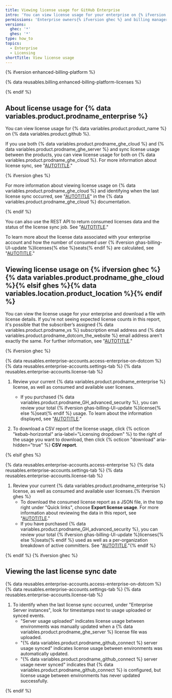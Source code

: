 ```yaml
---
title: Viewing license usage for GitHub Enterprise
intro: 'You can view license usage for your enterprise on {% ifversion ghec %}{% data variables.product.prodname_ghe_cloud %}{% elsif ghes %}{% data variables.location.product_location %}{% endif %}.'
permissions: 'Enterprise owners{% ifversion ghec %} and billing managers{% endif %}'
versions:
  ghec: '*'
  ghes: '*'
type: how_to
topics:
  - Enterprise
  - Licensing
shortTitle: View license usage
---
```


{% ifversion enhanced-billing-platform %}

{% data reusables.billing.enhanced-billing-platform-licenses %}

{% endif %}

## About license usage for {% data variables.product.prodname_enterprise %}

You can view license usage for {% data variables.product.product_name %} on {% data variables.product.github %}.

If you use both {% data variables.product.prodname_ghe_cloud %} and {% data variables.product.prodname_ghe_server %} and sync license usage between the products, you can view license usage for both on {% data variables.product.prodname_ghe_cloud %}. For more information about license sync, see "[AUTOTITLE](/billing/managing-your-license-for-github-enterprise/syncing-license-usage-between-github-enterprise-server-and-github-enterprise-cloud)."

{% ifversion ghes %}

For more information about viewing license usage on {% data variables.product.prodname_ghe_cloud %} and identifying when the last license sync occurred, see "[AUTOTITLE](/enterprise-cloud@latest/billing/managing-your-license-for-github-enterprise/viewing-license-usage-for-github-enterprise)" in the {% data variables.product.prodname_ghe_cloud %} documentation.

{% endif %}

You can also use the REST API to return consumed licenses data and the status of the license sync job. See "[AUTOTITLE](/enterprise-cloud@latest/rest/enterprise-admin/license)."

To learn more about the license data associated with your enterprise account and how the number of consumed user {% ifversion ghas-billing-UI-update %}licenses{% else %}seats{% endif %} are calculated, see "[AUTOTITLE](/billing/managing-your-license-for-github-enterprise/troubleshooting-license-usage-for-github-enterprise)."

## Viewing license usage on {% ifversion ghec %}{% data variables.product.prodname_ghe_cloud %}{% elsif ghes %}{% data variables.location.product_location %}{% endif %}

You can view the license usage for your enterprise and download a file with license details. If you're not seeing expected license counts in this report, it's possible that the subscriber’s assigned {% data variables.product.prodname_vs %} subscription email address and {% data variables.product.prodname_dotcom_the_website %} email address aren't exactly the same. For further information, see "[AUTOTITLE](/billing/managing-your-license-for-github-enterprise/troubleshooting-license-usage-for-github-enterprise)."

{% ifversion ghec %}

{% data reusables.enterprise-accounts.access-enterprise-on-dotcom %}
{% data reusables.enterprise-accounts.settings-tab %}
{% data reusables.enterprise-accounts.license-tab %}
1. Review your current {% data variables.product.prodname_enterprise %} license, as well as consumed and available user licenses.

   * If you purchased {% data variables.product.prodname_GH_advanced_security %}, you can review your total {% ifversion ghas-billing-UI-update %}license{% else %}seat{% endif %} usage. To learn about the information displayed, see "[AUTOTITLE](/billing/managing-billing-for-your-products/managing-billing-for-github-advanced-security/viewing-your-github-advanced-security-usage)."

1. To download a CSV report of the license usage, click {% octicon "kebab-horizontal" aria-label="Licensing dropdown" %} to the right of the usage you want to download, then click {% octicon "download" aria-hidden="true" %} **CSV report**.

{% elsif ghes %}

{% data reusables.enterprise-accounts.access-enterprise %}
{% data reusables.enterprise-accounts.settings-tab %}
{% data reusables.enterprise-accounts.license-tab %}
1. Review your current {% data variables.product.prodname_enterprise %} license, as well as consumed and available user licenses.{% ifversion ghes %}
    * To download the consumed license report as a JSON file, in the top right under "Quick links", choose **Export license usage**. For more information about reviewing the data in this report, see "[AUTOTITLE](/billing/managing-your-license-for-github-enterprise/troubleshooting-license-usage-for-github-enterprise)."
    * If you have purchased {% data variables.product.prodname_GH_advanced_security %}, you can review your total {% ifversion ghas-billing-UI-update %}licenses{% else %}seats{% endif %} used as well as a per-organization breakdown of active committers. See "[AUTOTITLE](/admin/code-security/managing-github-advanced-security-for-your-enterprise)."{% endif %}

{% endif %}
{% ifversion ghec %}

## Viewing the last license sync date

{% data reusables.enterprise-accounts.access-enterprise-on-dotcom %}
{% data reusables.enterprise-accounts.settings-tab %}
{% data reusables.enterprise-accounts.license-tab %}
1. To identify when the last license sync occurred, under "Enterprise Server instances", look for timestamps next to usage uploaded or synced events.
   * "Server usage uploaded" indicates license usage between environments was manually updated when a {% data variables.product.prodname_ghe_server %} license file was uploaded.
   * "{% data variables.product.prodname_github_connect %} server usage synced" indicates license usage between environments was automatically updated.
   * "{% data variables.product.prodname_github_connect %} server usage never synced" indicates that {% data variables.product.prodname_github_connect %} is configured, but license usage between environments has never updated successfully.

{% endif %}
